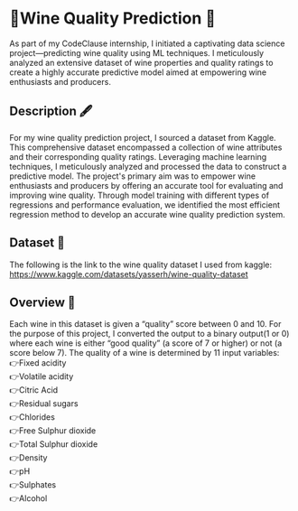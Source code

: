 # 🍷Wine Quality Prediction 🍾
As part of my CodeClause internship, I initiated a captivating data science project—predicting wine quality using ML techniques. I meticulously analyzed an extensive dataset of wine properties and quality ratings to create a highly accurate predictive model aimed at empowering wine enthusiasts and producers.

## Description 🖋️

For my wine quality prediction project, I sourced a dataset from Kaggle. This comprehensive dataset encompassed a collection of wine attributes and their corresponding quality ratings. Leveraging machine learning techniques, I meticulously analyzed and processed the data to construct a predictive model. The project's primary aim was to empower wine enthusiasts and producers by offering an accurate tool for evaluating and improving wine quality. Through model training with different types of regressions and performance evaluation, we identified the most efficient regression method to develop an accurate wine quality prediction system.

## Dataset 📓

The following is the link to the wine quality dataset I used from kaggle:
https://www.kaggle.com/datasets/yasserh/wine-quality-dataset

## Overview 📖
Each wine in this dataset is given a “quality” score between 0 and 10. For the purpose of this project, I converted the output to a binary output(1 or 0) where each wine is either “good quality” (a score of 7 or higher) or not (a score below 7). The quality of a wine is determined by 11 input variables: <br>
  👉Fixed acidity<br>
  👉Volatile acidity<br>
  👉Citric Acid<br>
  👉Residual sugars<br>
  👉Chlorides<br>
  👉Free Sulphur dioxide<br>
  👉Total Sulphur dioxide<br>
  👉Density<br>
  👉pH <br>
  👉Sulphates<br>
  👉Alcohol<br>
  
  

